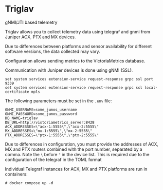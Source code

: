 # Triglav
gNMI/JTI based telemetry

Triglav allows you to collect telemetry data using telegraf and gnmi from Juniper ACX, PTX and MX devices.

Due to differences between platforms and sensor availability for different software versions, the data collected may vary.

Configuration allows sending metrics to the VictoriaMetrics database.

Communication with Juniper devices is done using gNMI (SSL).

```
set system services extension-service request-response grpc ssl port 9339
set system services extension-service request-response grpc ssl local-certificate mpls
```

The following parameters must be set in the `.env` file:

```
GNMI_USERNAME=some_junos_username
GNMI_PASSWORD=some_junos_password
DB_NAME=triglav
DB_URL=http://vistoriametrics_server:8428
ACX_ADDRESSES=\"acx-1:5555\",\"acx-2:5555\"
MX_ADDRESSES=\"mx-1:5555\",\"mx-2:5555\"
PTX_ADDRESSES=\"ptx-1:5555\",\"ptx-2:5555\"
```

Due to differences in configuration, you must provide the addresses of ACX, MX and PTX routers combined with the port number, separated by a comma. Note the `\` before `"` in the device list. This is required due to the configuration of the telegraf in the TOML format

Individual Telegraf instances for ACX, MX and PTX platforms are run in containers:
```
# docker compose up -d
```